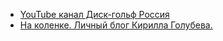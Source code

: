 - [YouTube канал Диск-гольф Россия](https://www.youtube.com/@discgolf_russia)
- [На коленке. Личный блог Кирилла Голубева.](https://dzen.ru/nakolenke)
